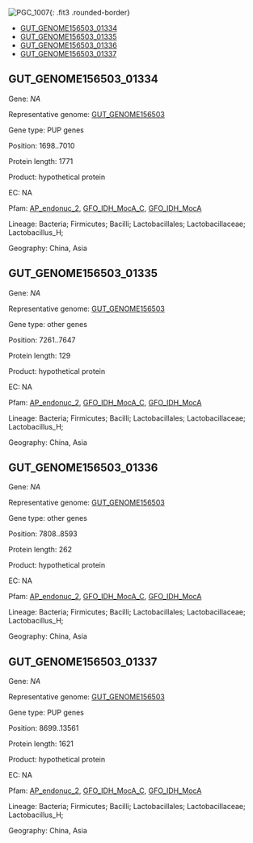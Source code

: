![PGC_1007](../static/images/Clusters_figure/PGC_1007.jpg){: .fit3 .rounded-border}

<ul id="myTab" class="nav nav-tabs">
  <li class="active">
        <a href="#tab1" data-toggle="tab">GUT_GENOME156503_01334</a>
  </li>
<li><a href="#tab2" data-toggle="tab">GUT_GENOME156503_01335</a></li>
<li><a href="#tab3" data-toggle="tab">GUT_GENOME156503_01336</a></li>
<li><a href="#tab4" data-toggle="tab">GUT_GENOME156503_01337</a></li>
</ul>

<div id="myTabContent" class="tab-content">
  <div class="tab-pane fade in active" id="tab1">

<h2 id="GUT_GENOME156503_01334">GUT_GENOME156503_01334</h2>
<p>Gene: <em>NA</em>
<p>Representative genome: <a href="https://www.ebi.ac.uk/metagenomics/genomes/MGYG-HGUT-01336">GUT_GENOME156503</a></p>
<p>Gene type: PUP genes</p>
<p>Position: 1698..7010</p>
<p>Protein length: 1771</p>
<p>Product: hypothetical protein</p>
<p>EC: NA</p>
<p>Pfam: <a href="http://pfam.xfam.org/family/AP_endonuc_2">AP_endonuc_2</a>, <a href="http://pfam.xfam.org/family/GFO_IDH_MocA_C">GFO_IDH_MocA_C</a>, <a href="http://pfam.xfam.org/family/GFO_IDH_MocA">GFO_IDH_MocA</a></p>
<p>Lineage: Bacteria; Firmicutes; Bacilli; Lactobacillales; Lactobacillaceae; Lactobacillus_H; </p>
<p>Geography: China, Asia</p>
  </div>

  <div class="tab-pane fade" id="tab2">

<h2 id="GUT_GENOME156503_01335">GUT_GENOME156503_01335</h2>
<p>Gene: <em>NA</em></p>
<p>Representative genome: <a href="https://www.ebi.ac.uk/metagenomics/genomes/MGYG-HGUT-01336">GUT_GENOME156503</a></p>
<p>Gene type: other genes</p>
<p>Position: 7261..7647</p>
<p>Protein length: 129</p>
<p>Product: hypothetical protein</p>
<p>EC: NA</p>
<p>Pfam: <a href="http://pfam.xfam.org/family/AP_endonuc_2">AP_endonuc_2</a>, <a href="http://pfam.xfam.org/family/GFO_IDH_MocA_C">GFO_IDH_MocA_C</a>, <a href="http://pfam.xfam.org/family/GFO_IDH_MocA">GFO_IDH_MocA</a></p>
<p>Lineage: Bacteria; Firmicutes; Bacilli; Lactobacillales; Lactobacillaceae; Lactobacillus_H; </p>
<p>Geography: China, Asia</p>

  </div>
  <div class="tab-pane fade" id="tab3">

<h2 id="GUT_GENOME156503_01336">GUT_GENOME156503_01336</h2>
<p>Gene: <em>NA</em></p>
<p>Representative genome: <a href="https://www.ebi.ac.uk/metagenomics/genomes/MGYG-HGUT-01336">GUT_GENOME156503</a></p>
<p>Gene type: other genes</p>
<p>Position: 7808..8593</p>
<p>Protein length: 262</p>
<p>Product: hypothetical protein</p>
<p>EC: NA</p>
<p>Pfam: <a href="http://pfam.xfam.org/family/AP_endonuc_2">AP_endonuc_2</a>, <a href="http://pfam.xfam.org/family/GFO_IDH_MocA_C">GFO_IDH_MocA_C</a>, <a href="http://pfam.xfam.org/family/GFO_IDH_MocA">GFO_IDH_MocA</a></p>
<p>Lineage: Bacteria; Firmicutes; Bacilli; Lactobacillales; Lactobacillaceae; Lactobacillus_H; </p>
<p>Geography: China, Asia</p>

  </div>
  <div class="tab-pane fade" id="tab4">

<h2 id="GUT_GENOME156503_01337">GUT_GENOME156503_01337</h2>
<p>Gene: <em>NA</em></p>
<p>Representative genome: <a href="https://www.ebi.ac.uk/metagenomics/genomes/MGYG-HGUT-01336">GUT_GENOME156503</a></p>
<p>Gene type: PUP genes</p>
<p>Position: 8699..13561</p>
<p>Protein length: 1621</p>
<p>Product: hypothetical protein</p>
<p>EC: NA</p>
<p>Pfam: <a href="http://pfam.xfam.org/family/AP_endonuc_2">AP_endonuc_2</a>, <a href="http://pfam.xfam.org/family/GFO_IDH_MocA_C">GFO_IDH_MocA_C</a>, <a href="http://pfam.xfam.org/family/GFO_IDH_MocA">GFO_IDH_MocA</a></p>
<p>Lineage: Bacteria; Firmicutes; Bacilli; Lactobacillales; Lactobacillaceae; Lactobacillus_H; </p>
<p>Geography: China, Asia</p>

  </div>
</div>
